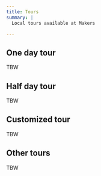 ```yaml
---
title: Tours
summary: |
  Local tours available at Makers

---
```


## One day tour

TBW

## Half day tour

TBW

## Customized tour

TBW

## Other tours

TBW
